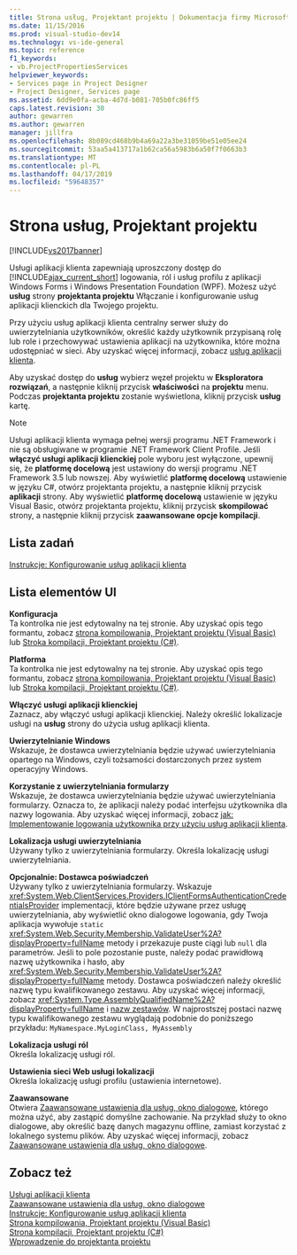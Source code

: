 ```yaml
---
title: Strona usług, Projektant projektu | Dokumentacja firmy Microsoft
ms.date: 11/15/2016
ms.prod: visual-studio-dev14
ms.technology: vs-ide-general
ms.topic: reference
f1_keywords:
- vb.ProjectPropertiesServices
helpviewer_keywords:
- Services page in Project Designer
- Project Designer, Services page
ms.assetid: 6dd9e0fa-acba-4d7d-b081-705b0fc86ff5
caps.latest.revision: 30
author: gewarren
ms.author: gewarren
manager: jillfra
ms.openlocfilehash: 8b089cd468b9b4a69a22a3be31059be51e05ee24
ms.sourcegitcommit: 53aa5a413717a1b62ca56a5983b6a50f7f0663b3
ms.translationtype: MT
ms.contentlocale: pl-PL
ms.lasthandoff: 04/17/2019
ms.locfileid: "59648357"
---
```

# <a name="services-page-project-designer"></a>Strona usług, Projektant projektu
[!INCLUDE[vs2017banner](../../includes/vs2017banner.md)]

Usługi aplikacji klienta zapewniają uproszczony dostęp do [!INCLUDE[ajax_current_short](../../includes/ajax-current-short-md.md)] logowania, ról i usług profilu z aplikacji Windows Forms i Windows Presentation Foundation (WPF). Możesz użyć **usług** strony **projektanta projektu** Włączanie i konfigurowanie usług aplikacji klienckich dla Twojego projektu.  
  
 Przy użyciu usług aplikacji klienta centralny serwer służy do uwierzytelniania użytkowników, określić każdy użytkownik przypisaną rolę lub role i przechowywać ustawienia aplikacji na użytkownika, które można udostępniać w sieci. Aby uzyskać więcej informacji, zobacz [usług aplikacji klienta](http://msdn.microsoft.com/library/1487d8df-089e-4f21-abfb-a791a652b58e).  
  
 Aby uzyskać dostęp do **usług** wybierz węzeł projektu w **Eksploratora rozwiązań**, a następnie kliknij przycisk **właściwości** na **projektu** menu. Podczas **projektanta projektu** zostanie wyświetlona, kliknij przycisk **usług** kartę.  
  
> [!NOTE]
>  Usługi aplikacji klienta wymaga pełnej wersji programu .NET Framework i nie są obsługiwane w programie .NET Framework Client Profile. Jeśli **włączyć usługi aplikacji klienckiej** pole wyboru jest wyłączone, upewnij się, że **platformę docelową** jest ustawiony do wersji programu .NET Framework 3.5 lub nowszej. Aby wyświetlić **platformę docelową** ustawienie w języku C#, otwórz projektanta projektu, a następnie kliknij przycisk **aplikacji** strony. Aby wyświetlić **platformę docelową** ustawienie w języku Visual Basic, otwórz projektanta projektu, kliknij przycisk **skompilować** strony, a następnie kliknij przycisk **zaawansowane opcje kompilacji**.  
  
## <a name="task-list"></a>Lista zadań  
 [Instrukcje: Konfigurowanie usług aplikacji klienta](http://msdn.microsoft.com/library/34a8688a-a32c-40d3-94be-c8e610c6a4e8)  
  
## <a name="uielement-list"></a>Lista elementów UI  
 **Konfiguracja**  
 Ta kontrolka nie jest edytowalny na tej stronie. Aby uzyskać opis tego formantu, zobacz [strona kompilowania, Projektant projektu (Visual Basic)](../../ide/reference/compile-page-project-designer-visual-basic.md) lub [Stroka kompilacji, Projektant projektu (C#)](../../ide/reference/build-page-project-designer-csharp.md).  
  
 **Platforma**  
 Ta kontrolka nie jest edytowalny na tej stronie. Aby uzyskać opis tego formantu, zobacz [strona kompilowania, Projektant projektu (Visual Basic)](../../ide/reference/compile-page-project-designer-visual-basic.md) lub [Stroka kompilacji, Projektant projektu (C#)](../../ide/reference/build-page-project-designer-csharp.md).  
  
 **Włączyć usługi aplikacji klienckiej**  
 Zaznacz, aby włączyć usługi aplikacji klienckiej. Należy określić lokalizacje usługi na **usług** strony do użycia usług aplikacji klienta.  
  
 **Uwierzytelnianie Windows**  
 Wskazuje, że dostawca uwierzytelniania będzie używać uwierzytelniania opartego na Windows, czyli tożsamości dostarczonych przez system operacyjny Windows.  
  
 **Korzystanie z uwierzytelniania formularzy**  
 Wskazuje, że dostawca uwierzytelniania będzie używać uwierzytelniania formularzy. Oznacza to, że aplikacji należy podać interfejsu użytkownika dla nazwy logowania. Aby uzyskać więcej informacji, zobacz [jak: Implementowanie logowania użytkownika przy użyciu usług aplikacji klienta](http://msdn.microsoft.com/library/5431a671-eb02-4e18-a651-24764fccec9a).  
  
 **Lokalizacja usługi uwierzytelniania**  
 Używany tylko z uwierzytelniania formularzy. Określa lokalizację usługi uwierzytelniania.  
  
 **Opcjonalnie: Dostawca poświadczeń**  
 Używany tylko z uwierzytelniania formularzy. Wskazuje <xref:System.Web.ClientServices.Providers.IClientFormsAuthenticationCredentialsProvider> implementacji, które będzie używane przez usługę uwierzytelniania, aby wyświetlić okno dialogowe logowania, gdy Twoja aplikacja wywołuje `static` <xref:System.Web.Security.Membership.ValidateUser%2A?displayProperty=fullName> metody i przekazuje puste ciągi lub `null` dla parametrów. Jeśli to pole pozostanie puste, należy podać prawidłową nazwę użytkownika i hasło, aby <xref:System.Web.Security.Membership.ValidateUser%2A?displayProperty=fullName> metody. Dostawca poświadczeń należy określić nazwę typu kwalifikowanego zestawu. Aby uzyskać więcej informacji, zobacz <xref:System.Type.AssemblyQualifiedName%2A?displayProperty=fullName> i [nazw zestawów](http://msdn.microsoft.com/library/8f8c2c90-f15d-400e-87e7-a757e4f04d0e). W najprostszej postaci nazwę typu kwalifikowanego zestawu wyglądają podobnie do poniższego przykładu: `MyNamespace.MyLoginClass, MyAssembly`  
  
 **Lokalizacja usługi ról**  
 Określa lokalizację usługi ról.  
  
 **Ustawienia sieci Web usługi lokalizacji**  
 Określa lokalizację usługi profilu (ustawienia internetowe).  
  
 **Zaawansowane**  
 Otwiera [Zaawansowane ustawienia dla usług, okno dialogowe](../../ide/reference/advanced-settings-for-services-dialog-box.md), którego można użyć, aby zastąpić domyślne zachowanie. Na przykład służy to okno dialogowe, aby określić bazę danych magazynu offline, zamiast korzystać z lokalnego systemu plików. Aby uzyskać więcej informacji, zobacz [Zaawansowane ustawienia dla usług, okno dialogowe](../../ide/reference/advanced-settings-for-services-dialog-box.md).  
  
## <a name="see-also"></a>Zobacz też  
 [Usługi aplikacji klienta](http://msdn.microsoft.com/library/1487d8df-089e-4f21-abfb-a791a652b58e)   
 [Zaawansowane ustawienia dla usług, okno dialogowe](../../ide/reference/advanced-settings-for-services-dialog-box.md)   
 [Instrukcje: Konfigurowanie usług aplikacji klienta](http://msdn.microsoft.com/library/34a8688a-a32c-40d3-94be-c8e610c6a4e8)   
 [Strona kompilowania, Projektant projektu (Visual Basic)](../../ide/reference/compile-page-project-designer-visual-basic.md)   
 [Strona kompilacji, Projektant projektu (C#)](../../ide/reference/build-page-project-designer-csharp.md)   
 [Wprowadzenie do projektanta projektu](http://msdn.microsoft.com/898dd854-c98d-430c-ba1b-a913ce3c73d7)
